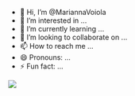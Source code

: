 - 👋 Hi, I’m @MariannaVoiola
- 👀 I’m interested in ...
- 🌱 I’m currently learning ...
- 💞️ I’m looking to collaborate on ...
- 📫 How to reach me ...
- 😄 Pronouns: ...
- ⚡ Fun fact: ...

![](https://media.tenor.com/kT6gMVRA-cwAAAAj/sanrio-hello-kitty.gif)
